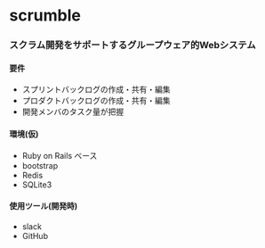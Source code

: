 # scrumble
### スクラム開発をサポートするグループウェア的Webシステム

#### 要件
+ スプリントバックログの作成・共有・編集
+ プロダクトバックログの作成・共有・編集
+ 開発メンバのタスク量が把握

#### 環境(仮)
+ Ruby on Rails ベース
+ bootstrap
+ Redis
+ SQLite3

#### 使用ツール(開発時)
+ slack
+ GitHub
